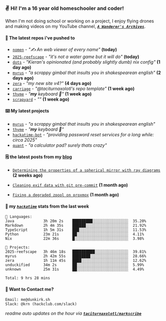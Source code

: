 ### ✌️ Hi! I'm a 16 year old homeschooler and coder!

When I'm not doing school or working on a project, I enjoy flying drones and making videos on my YouTube channel, [**_`A Wanderer's Archives`_**](https://youtube.com/@wanderer.archives).

#### 👷 The latest repos i've pushed to

- [`nomen`](https://github.com/aramshiva/nomen) - _"✍️ An web viewer of every name"_ **(today)**
- [`2025-reefscape`](https://github.com/df1317/2025-reefscape) - _"it's not a water game but it will do"_ **(today)**
- [`dots`](https://github.com/taciturnaxolotl/dots) - _"Kieran's opinionated (and probably slightly dumb) nix config"_ **(1 day ago)**
- [`myrus`](https://github.com/taciturnaxolotl/myrus) - _"a scrappy gimbal that insults you in shakespearean english"_ **(2 days ago)**
- [`zera`](https://github.com/taciturnaxolotl/zera) - _"my new site v4?"_ **(4 days ago)**
- [`carriage`](https://github.com/taciturnaxolotl/carriage) - _"@taciturnaxolotl's repo template"_ **(1 week ago)**
- [`thyme`](https://github.com/taciturnaxolotl/thyme) - _"**my** keyboard 🫶"_ **(1 week ago)**
- [`scrapyard`](https://github.com/hackclub/scrapyard) - _""_ **(1 week ago)**

#### ⌨️ My latest projects

- [`myrus`](https://github.com/taciturnaxolotl/myrus) - _"a scrappy gimbal that insults you in shakespearean english"_
- [`thyme`](https://github.com/taciturnaxolotl/thyme) - _"**my** keyboard 🫶"_
- [`hackatime-bot`](https://github.com/taciturnaxolotl/hackatime-bot) - _"providing password reset services for a long while: circa 2025"_
- [`quant`](https://github.com/taciturnaxolotl/quant) - _"a calculator pad? surely thats crazy"_

#### 🗒️ the latest posts from my [blog](https://dunkirk.sh)

- [`Determining the properties of a spherical mirror with ray diagrams`](https://dunkirk.sh/blog/spherical-ray-diagrams/) **(2 weeks ago)**

- [`Cleaning exif data with git pre-commit`](https://dunkirk.sh/blog/remove-exif-git-hook/) **(1 month ago)**

- [`Fixing a degraded zpool on proxmox`](https://dunkirk.sh/blog/degraded-zpool-proxmox/) **(1 month ago)**



#### 📡 my [_`hackatime`_](https://waka.hackclub.com) stats from the last week

```text
💾 Languages:
Java             3h 20m 2s    █████████░░░░░░░░░░░░░░░░  35.20%
Markdown         2h 4m 35s    ██████░░░░░░░░░░░░░░░░░░░  21.92%
TypeScript       1h 5m 31s    ███░░░░░░░░░░░░░░░░░░░░░░  11.53%
Python           23m 21s      ██░░░░░░░░░░░░░░░░░░░░░░░  4.11%
Nix              22m 36s      █░░░░░░░░░░░░░░░░░░░░░░░░  3.98%

💼 Projects:
2025-reefscape   3h 46m 18s   ██████████░░░░░░░░░░░░░░░  39.81%
myrus            2h 42m 55s   ████████░░░░░░░░░░░░░░░░░  28.66%
zera             1h 11m 45s   ████░░░░░░░░░░░░░░░░░░░░░  12.62%
unduckified      34m 2s       ██░░░░░░░░░░░░░░░░░░░░░░░  5.99%
unknown          25m 31s      ██░░░░░░░░░░░░░░░░░░░░░░░  4.49%

Total: 9 hrs 28 mins
```

#### 📮 Want to Contact me?

```text
Email: me@dunkirk.sh
Slack: @krn (hackclub.com/slack)
```

_readme auto updates on the hour via [**`taciturnaxolotl/markscribe`**](https://github.com/taciturnaxolotl/markscribe)_
